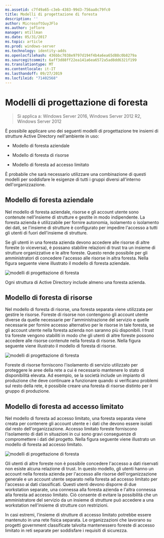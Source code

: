 ```yaml
---
ms.assetid: c7f49a65-c3eb-4383-99d3-756aa8c79fc0
title: Modelli di progettazione di foresta
description: ''
author: MicrosoftGuyJFlo
ms.author: joflore
manager: mtillman
ms.date: 05/31/2017
ms.topic: article
ms.prod: windows-server
ms.technology: identity-adds
ms.openlocfilehash: 436bbc7038e9797d194f4b4a6ea65d88c0b8279a
ms.sourcegitcommit: 6aff3d88ff22ea141a6ea6572a5ad8dd6321f199
ms.translationtype: MT
ms.contentlocale: it-IT
ms.lasthandoff: 09/27/2019
ms.locfileid: "71402568"
---
```

# <a name="forest-design-models"></a>Modelli di progettazione di foresta

>Si applica a: Windows Server 2016, Windows Server 2012 R2, Windows Server 2012

È possibile applicare uno dei seguenti modelli di progettazione tre insiemi di strutture Active Directory nell'ambiente in uso:  
  
-   Modello di foresta aziendale  
  
-   Modello di foresta di risorse  
  
-   Modello di foresta ad accesso limitato  
  
È probabile che sarà necessario utilizzare una combinazione di questi modelli per soddisfare le esigenze di tutti i gruppi diversi all'interno dell'organizzazione.  
  
## <a name="organizational-forest-model"></a>Modello di foresta aziendale  
Nel modello di foresta aziendale, risorse e gli account utente sono contenute nell'insieme di strutture e gestite in modo indipendente. La foresta azienda è utilizzabile per fornire autonomia, isolamento o isolamento dei dati, se l'insieme di strutture è configurato per impedire l'accesso a tutti gli utenti di fuori dell'insieme di strutture.  
  
Se gli utenti in una foresta azienda devono accedere alle risorse di altre foreste (o viceversa), è possano stabilire relazioni di trust tra un insieme di strutture organizzative e le altre foreste. Questo rende possibile per gli amministratori di concedere l'accesso alle risorse in altra foresta. Nella figura seguente viene illustrato il modello di foresta aziendale.  
  
![modelli di progettazione di foresta](media/Forest-Design-Models/b1ddb47e-78a5-49c7-bb21-d7421b7b84b8.gif)  
  
Ogni struttura di Active Directory include almeno una foresta azienda.  
  
## <a name="resource-forest-model"></a>Modello di foresta di risorse  
Nel modello di foresta di risorse, una foresta separata viene utilizzata per gestire le risorse. Foreste di risorse non contengono gli account utente diverse da quelle necessarie per l'amministrazione del servizio e quelle necessarie per fornire accesso alternativo per le risorse in tale foresta, se gli account utente nella foresta azienda non saranno più disponibili. I trust tra foreste vengono stabiliti in modo che gli utenti di altre foreste possono accedere alle risorse contenute nella foresta di risorse. Nella figura seguente viene illustrato il modello di foresta di risorse.  
  
![modelli di progettazione di foresta](media/Forest-Design-Models/c0b348a6-958c-4fc5-9035-e2d2a54d5573.gif)  
  
Foreste di risorse forniscono l'isolamento di servizio utilizzato per proteggere le aree della rete a cui è necessario mantenere lo stato di disponibilità elevata. Ad esempio, se la società include un impianto di produzione che deve continuare a funzionare quando si verificano problemi sul resto della rete, è possibile creare una foresta di risorse distinto per il gruppo di produzione.  
  
## <a name="restricted-access-forest-model"></a>Modello di foresta ad accesso limitato  
Nel modello di foresta ad accesso limitato, una foresta separata viene creata per contenere gli account utente e i dati che devono essere isolati dal resto dell'organizzazione. Accesso limitato foreste forniscono l'isolamento di dati in situazioni in cui sono gravi conseguenze di compromettere i dati del progetto. Nella figura seguente viene illustrato un modello di foresta ad accesso limitato.  
  
![modelli di progettazione di foresta](media/Forest-Design-Models/e49cfc8c-a58a-4386-93bd-d4a6ee00f89c.gif)  
  
Gli utenti di altre foreste non è possibile concedere l'accesso a dati riservati non esiste alcuna relazione di trust. In questo modello, gli utenti hanno un account nella foresta azienda per l'accesso alle risorse dell'organizzazione generale e un account utente separato nella foresta ad accesso limitato per l'accesso ai dati classificati. Questi utenti devono disporre di due workstation separate, una connessa alla foresta azienda e l'altra connessa alla foresta ad accesso limitato. Ciò consente di evitare la possibilità che un amministratore del servizio da un insieme di strutture può accedere a una workstation nell'insieme di strutture con restrizioni.  
  
In casi estremi, l'insieme di strutture di accesso limitato potrebbe essere mantenuto in una rete fisica separata. Le organizzazioni che lavorano su progetti government classificate talvolta mantenessero foreste di accesso limitato in reti separate per soddisfare i requisiti di sicurezza.  
  


